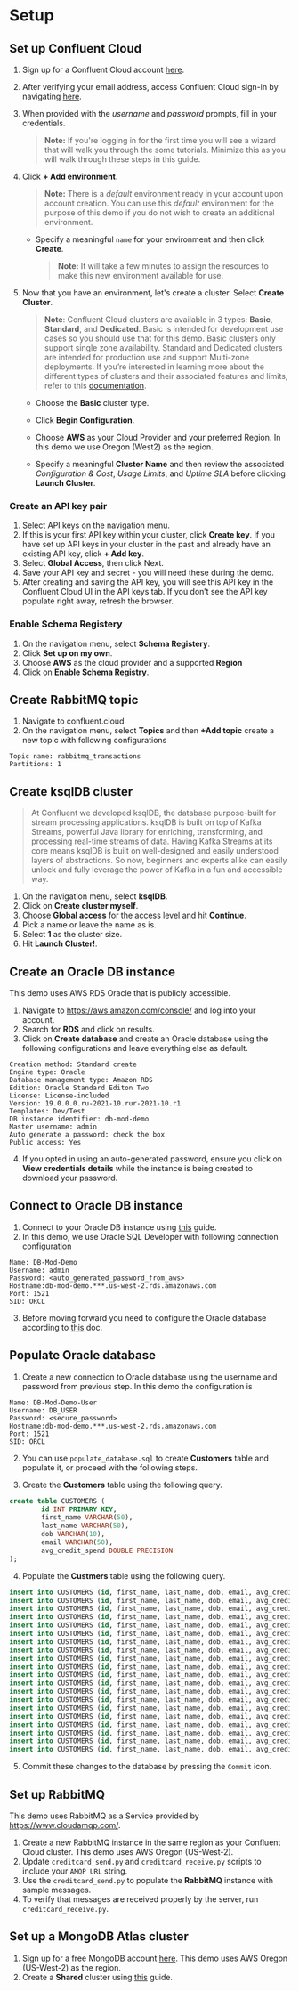 # Setup

## Set up Confluent Cloud
1. Sign up for a Confluent Cloud account [here](https://www.confluent.io/get-started/).
2. After verifying your email address, access Confluent Cloud sign-in by navigating [here](https://confluent.cloud).
3. When provided with the *username* and *password* prompts, fill in your credentials.
    > **Note:** If you're logging in for the first time you will see a wizard that will walk you through the some tutorials. Minimize this as you will walk through these steps in this guide.

4. Click **+ Add environment**.
    > **Note:** There is a *default* environment ready in your account upon account creation. You can use this *default* environment for the purpose of this demo if you do not wish to create an additional environment.

    * Specify a meaningful `name` for your environment and then click **Create**.
        > **Note:** It will take a few minutes to assign the resources to make this new environment available for use.

5. Now that you have an environment, let's create a cluster. Select **Create Cluster**.
    > **Note**: Confluent Cloud clusters are available in 3 types: **Basic**, **Standard**, and **Dedicated**. Basic is intended for development use cases so you should use that for this demo. Basic clusters only support single zone availability. Standard and Dedicated clusters are intended for production use and support Multi-zone deployments. If you’re interested in learning more about the different types of clusters and their associated features and limits, refer to this [documentation](https://docs.confluent.io/current/cloud/clusters/cluster-types.html).

    * Choose the **Basic** cluster type.

    * Click **Begin Configuration**.

    * Choose **AWS** as your Cloud Provider and your preferred Region. In this demo we use Oregon (West2) as the region. 

    * Specify a meaningful **Cluster Name** and then review the associated *Configuration & Cost*, *Usage Limits*, and *Uptime SLA* before clicking **Launch Cluster**.

### Create an API key pair

1. Select API keys on the navigation menu.
1. If this is your first API key within your cluster, click **Create key**. If you have set up API keys in your cluster in the past and already have an existing API key, click **+ Add key**.
1. Select **Global Access**, then click Next.
1. Save your API key and secret - you will need these during the demo.
1. After creating and saving the API key, you will see this API key in the Confluent Cloud UI in the API keys tab. If you don’t see the API key populate right away, refresh the browser.

### Enable Schema Registery
1. On the navigation menu, select **Schema Registery**.
1. Click **Set up on my own**.
1. Choose **AWS** as the cloud provider and a supported **Region**
1. Click on **Enable Schema Registry**. 

## Create RabbitMQ topic
1. Navigate to confluent.cloud
2. On the navigation menu, select **Topics** and then **+Add topic** create a new topic with following configurations
```
Topic name: rabbitmq_transactions
Partitions: 1
```

## Create ksqlDB cluster 
> At Confluent we developed ksqlDB, the database purpose-built for stream processing applications. ksqlDB is built on top of Kafka Streams, powerful Java library for enriching, transforming, and processing real-time streams of data. Having Kafka Streams at its core means ksqlDB is built on well-designed and easily understood layers of abstractions. So now, beginners and experts alike can easily unlock and fully leverage the power of Kafka in a fun and accessible way.
1. On the navigation menu, select **ksqlDB**.
1. Click on **Create cluster myself**.
1. Choose **Global access** for the access level and hit **Continue**.
1. Pick a name or leave the name as is.
1. Select **1** as the cluster size. 
1. Hit **Launch Cluster!**. 

## Create an Oracle DB instance
This demo uses AWS RDS Oracle that is publicly accessible. 
1. Navigate to https://aws.amazon.com/console/ and log into your account. 
2. Search for **RDS** and click on results. 
3. Click on **Create database** and create an Oracle database using the following configurations and leave everything else as default. 
```
Creation method: Standard create
Engine type: Oracle
Database management type: Amazon RDS
Edition: Oracle Standard Editon Two
License: License-included
Version: 19.0.0.0.ru-2021-10.rur-2021-10.r1
Templates: Dev/Test
DB instance identifier: db-mod-demo
Master username: admin
Auto generate a password: check the box
Public access: Yes
```
4. If you opted in using an auto-generated password, ensure you click on **View credentials details** while the instance is being created to download your password. 

## Connect to Oracle DB instance
1. Connect to your Oracle DB instance using [this](https://docs.aws.amazon.com/AmazonRDS/latest/UserGuide/USER_ConnectToOracleInstance.html) guide. 
2. In this demo, we use Oracle SQL Developer with following connection configuration
```
Name: DB-Mod-Demo
Username: admin
Password: <auto_generated_password_from_aws>
Hostname:db-mod-demo.***.us-west-2.rds.amazonaws.com
Port: 1521
SID: ORCL
``` 
3. Before moving forward you need to configure the Oracle database according to [this](https://docs.confluent.io/kafka-connect-oracle-cdc/current/prereqs-validation.html#oracle-database-prerequisites) doc. 

## Populate Oracle database
1. Create a new connection to Oracle database using the username and password from previous step. In this demo the configuration is
```
Name: DB-Mod-Demo-User
Username: DB_USER
Password: <secure_password>
Hostname:db-mod-demo.***.us-west-2.rds.amazonaws.com
Port: 1521
SID: ORCL
```
2. You can use `populate_database.sql` to create **Customers** table and populate it, or proceed with the following steps. 

3. Create the **Customers** table using the following query.
```SQL
create table CUSTOMERS (
        id INT PRIMARY KEY,
        first_name VARCHAR(50),
        last_name VARCHAR(50),
        dob VARCHAR(10),
        email VARCHAR(50),
        avg_credit_spend DOUBLE PRECISION
);
```
4. Populate the **Custmers** table using the following query. 
```SQL
insert into CUSTOMERS (id, first_name, last_name, dob, email, avg_credit_spend) values (1, 'Rica', 'Blaisdell', '1958-04-23', 'rblaisdell0@rambler.ru', 2000);
insert into CUSTOMERS (id, first_name, last_name, dob, email, avg_credit_spend) values (2, 'Ruthie', 'Brockherst', '1971-07-17', 'rbrockherst1@ow.ly', 3000);
insert into CUSTOMERS (id, first_name, last_name, dob, email, avg_credit_spend) values (3, 'Mariejeanne', 'Cocci', '1961-02-13', 'mcocci2@techcrunch.com', 4000);
insert into CUSTOMERS (id, first_name, last_name, dob, email, avg_credit_spend) values (4, 'Hashim', 'Rumke', '1953-04-08', 'hrumke3@sohu.com',  5000);
insert into CUSTOMERS (id, first_name, last_name, dob, email, avg_credit_spend) values (5, 'Hansiain', 'Coda', '1974-04-14', 'hcoda4@senate.gov', 6000);
insert into CUSTOMERS (id, first_name, last_name, dob, email, avg_credit_spend) values (6, 'Robinet', 'Leheude', '1993-08-02', 'rleheude5@reddit.com', 7000);
insert into CUSTOMERS (id, first_name, last_name, dob, email, avg_credit_spend) values (7, 'Fay', 'Huc', '1953-05-13', 'fhuc6@quantcast.com', 8000.00);
insert into CUSTOMERS (id, first_name, last_name, dob, email, avg_credit_spend) values (8, 'Patti', 'Rosten', '1984-05-09', 'prosten7@ihg.com', 9000.00);
insert into CUSTOMERS (id, first_name, last_name, dob, email, avg_credit_spend) values (9, 'Even', 'Tinham', '1987-12-20', 'etinham8@facebook.com', 2400.00);
insert into CUSTOMERS (id, first_name, last_name, dob, email, avg_credit_spend) values (10, 'Brena', 'Tollerton', '1990-08-28', 'btollerton9@furl.net', 3600.00);
insert into CUSTOMERS (id, first_name, last_name, dob, email, avg_credit_spend) values (11, 'Alexandro', 'Peeke-Vout', '1974-09-19', 'apeekevouta@freewebs.com', 4400.00);
insert into CUSTOMERS (id, first_name, last_name, dob, email, avg_credit_spend) values (12, 'Sheryl', 'Hackwell', '1970-12-30', 'shackwellb@paginegialle.it', 5600.00);
insert into CUSTOMERS (id, first_name, last_name, dob, email, avg_credit_spend) values (13, 'Laney', 'Toopin', '1995-11-17', 'ltoopinc@icio.us', 6400.00);
insert into CUSTOMERS (id, first_name, last_name, dob, email, avg_credit_spend) values (14, 'Isabelita', 'Talboy', '1986-12-27', 'italboyd@imageshack.us', 7600.00);
insert into CUSTOMERS (id, first_name, last_name, dob, email, avg_credit_spend) values (15, 'Rodrique', 'Silverton', '1952-06-12', 'rsilvertone@umn.edu', 8400.00);
insert into CUSTOMERS (id, first_name, last_name, dob, email, avg_credit_spend) values (16, 'Clair', 'Vardy', '1962-03-10', 'cvardyf@reverbnation.com', 9600.00);
insert into CUSTOMERS (id, first_name, last_name, dob, email, avg_credit_spend) values (17, 'Brianna', 'Paradise', '1965-11-24', 'bparadiseg@nifty.com', 10400.00);
insert into CUSTOMERS (id, first_name, last_name, dob, email, avg_credit_spend) values (18, 'Waldon', 'Keddey', '1966-05-07', 'wkeddeyh@weather.com', 11600.00);
insert into CUSTOMERS (id, first_name, last_name, dob, email, avg_credit_spend) values (19, 'Josiah', 'Brockett', '1980-09-11', 'jbrocketti@com.com', 12000.00);
insert into CUSTOMERS (id, first_name, last_name, dob, email, avg_credit_spend) values (20, 'Anselma', 'Rook', '1982-06-22', 'arookj@europa.eu', 12400.00);
```

5. Commit these changes to the database by pressing the `Commit` icon.

## Set up RabbitMQ
This demo uses RabbitMQ as a Service provided by https://www.cloudamqp.com/. 
1. Create a new RabbitMQ instance in the same region as your Confluent Cloud cluster. This demo uses AWS Oregon (US-West-2).
2. Update `creditcard_send.py` and `creditcard_receive.py` scripts to include your `AMQP URL` string.
3. Use the `creditcard_send.py` to populate the **RabbitMQ** instance with sample messages. 
4. To verify that messages are received properly by the server, run `creditcard_receive.py`. 

## Set up a MongoDB Atlas cluster
1. Sign up for a free MongoDB account [here](https://www.mongodb.com/cloud/atlas/register1). This demo uses AWS Oregon (US-West-2) as the region.
2. Create a **Shared** cluster using [this](https://www.mongodb.com/docs/atlas/tutorial/create-new-cluster/) guide. 